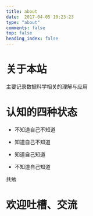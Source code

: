 ```yaml
---
title: about
date:  2017-04-05 10:23:23
type: "about"
comments: false
top: false
heading_index: false
---
```


# 关于本站  

主要记录数据科学相关的理解与应用  

# 认知的四种状态
>
>
* 不知道自己不知道
>
>
* 知道自己不知道
>
>
* 知道自己知道
>
>
* 不知道自己知道

共勉

# 欢迎吐槽、交流

 